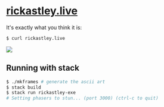 # [rickastley.live](https://rickastley.live)

It's exactly what you think it is:

```bash
$ curl rickastley.live
```

<img src="https://user-images.githubusercontent.com/14297772/112697068-a241e280-8e65-11eb-93f5-e26c17e484ef.png">

## Running with stack

```bash
$ ./mkframes # generate the ascii art
$ stack build
$ stack run rickastley-exe
# Setting phasers to stun... (port 3000) (ctrl-c to quit)
```
